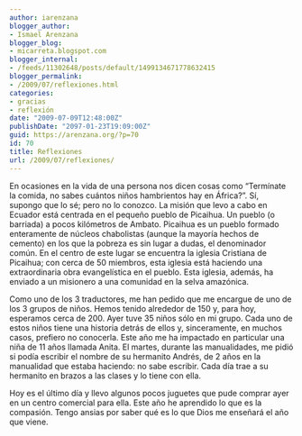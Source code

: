 ```yaml
---
author: iarenzana
blogger_author:
- Ismael Arenzana
blogger_blog:
- micarreta.blogspot.com
blogger_internal:
- /feeds/11302648/posts/default/1499134671778632415
blogger_permalink:
- /2009/07/reflexiones.html
categories:
- gracias
- reflexión
date: "2009-07-09T12:48:00Z"
publishDate: "2097-01-23T19:09:00Z"
guid: https://arenzana.org/?p=70
id: 70
title: Reflexiones
url: /2009/07/reflexiones/
---
```

En ocasiones en la vida de una persona nos dicen cosas como &#8220;Termínate la comida, no sabes cuántos niños hambrientos hay en África?&#8221;. Sí, supongo que lo sé; pero no lo conozco. La misión que levo a cabo en Ecuador está centrada en el pequeño pueblo de Picaihua. Un pueblo (o barriada) a pocos kilómetros de Ambato. Picaihua es un pueblo formado enteramente de núcleos chabolistas (aunque la mayoría hechos de cemento) en los que la pobreza es sin lugar a dudas, el denominador común. En el centro de este lugar se encuentra la iglesia Cristiana de Picaihua; con cerca de 50 miembros, esta iglesia está haciendo una extraordinaria obra evangelística en el pueblo. Esta iglesia, además, ha enviado a un misionero a una comunidad en la selva amazónica.

Como uno de los 3 traductores, me han pedido que me encargue de uno de los 3 grupos de niños. Hemos tenido alrededor de 150 y, para hoy, esperamos cerca de 200. Ayer tuve 35 niños sólo en mi grupo. Cada uno de estos niños tiene una historia detrás de ellos y, sinceramente, en muchos casos, prefiero no conocerla. Este año me ha impactado en particular una niña de 11 años llamada Anita. El martes, durante las manualidades, me pidió si podía escribir el nombre de su hermanito Andrés, de 2 años en la manualidad que estaba haciendo: no sabe escribir. Cada día trae a su hermanito en brazos a las clases y lo tiene con ella.

Hoy es el último día y llevo algunos pocos juguetes que pude comprar ayer en un centro comercial para ella. Este año he aprendido lo que es la compasión. Tengo ansias por saber qué es lo que Dios me enseñará el año que viene.
